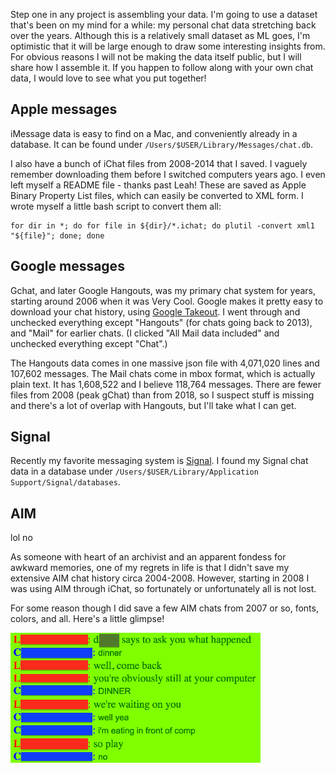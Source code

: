Step one in any project is assembling your data. I'm going to use a dataset that's been on my mind for a while: my personal chat data stretching back over the years. Although this is a relatively small dataset as ML goes, I'm optimistic that it will be large enough to draw some interesting insights from. For obvious reasons I will not be making the data itself public, but I will share how I assemble it. If you happen to follow along with your own chat data, I would love to see what you put together!

Apple messages
-------------
iMessage data is easy to find on a Mac, and conveniently already in a database. It can be found under `/Users/$USER/Library/Messages/chat.db`.

I also have a bunch of iChat files from 2008-2014 that I saved. I vaguely remember downloading them before I switched computers years ago. I even left myself a README file - thanks past Leah! These are saved as Apple Binary Property List files, which can easily be converted to XML form. I wrote myself a little bash script to convert them all:

```
for dir in *; do for file in ${dir}/*.ichat; do plutil -convert xml1 "${file}"; done; done
```

Google messages
--------------
Gchat, and later Google Hangouts, was my primary chat system for years, starting around 2006 when it was Very Cool. Google makes it pretty easy to download your chat history, using [Google Takeout](https://www.google.com/settings/takeout). I went through and unchecked everything except "Hangouts" (for chats going back to 2013), and "Mail" for earlier chats. (I clicked "All Mail data included" and unchecked everything except "Chat".)

The Hangouts data comes in one massive json file with 4,071,020 lines and 107,602 messages. The Mail chats come in mbox format, which is actually plain text. It has 1,608,522 and I believe 118,764 messages. There are fewer files from 2008 (peak gChat) than from 2018, so I suspect stuff is missing and there's a lot of overlap with Hangouts, but I'll take what I can get.


Signal
------
Recently my favorite messaging system is [Signal](https://signal.org/). I found my Signal chat data in a database under `/Users/$USER/Library/Application Support/Signal/databases`.

AIM
---
lol no

As someone with heart of an archivist and an apparent fondess for awkward memories, one of my regrets in life is that I didn't save my extensive AIM chat history circa 2004-2008. However, starting in 2008 I was using AIM through iChat, so fortunately or unfortunately all is not lost.

For some reason though I did save a few AIM chats from 2007 or so, fonts, colors, and all. Here's a little glimpse!

<img src="/assets/images/posts/aim_example.png" width="400">
